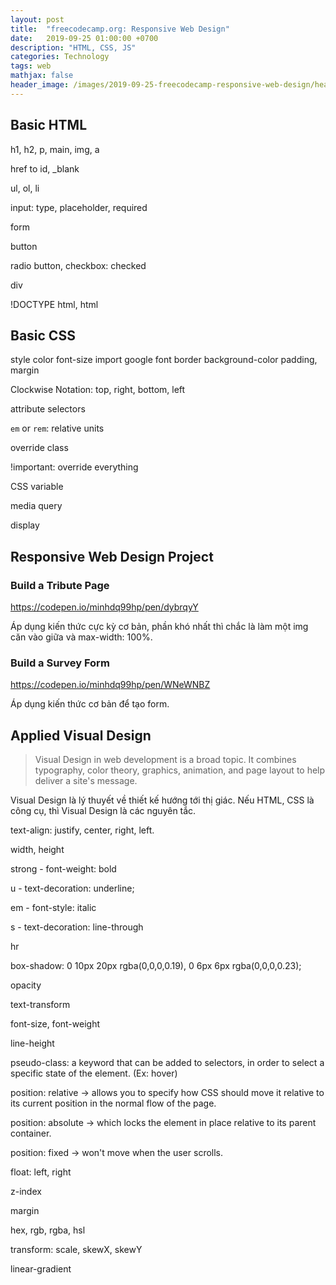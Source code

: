 ```yaml
---
layout: post
title:  "freecodecamp.org: Responsive Web Design"
date:   2019-09-25 01:00:00 +0700
description: "HTML, CSS, JS"
categories: Technology
tags: web
mathjax: false
header_image: /images/2019-09-25-freecodecamp-responsive-web-design/header.png
---
```


## Basic HTML
h1, h2, p, main, img, a

href to id, _blank

ul, ol, li

input: type, placeholder, required

form

button

radio button, checkbox: checked

div

!DOCTYPE html, html

## Basic CSS
style
color
font-size
import google font
border
background-color
padding, margin

Clockwise Notation: top, right, bottom, left

attribute selectors

`em` or `rem`: relative units

override class

!important: override everything

CSS variable

media query

display

## Responsive Web Design Project
### Build a Tribute Page
https://codepen.io/minhdq99hp/pen/dybrqyY

Áp dụng kiến thức cực kỳ cơ bản, phần khó nhất thì chắc là làm một img căn vào giữa và max-width: 100%.

### Build a Survey Form
https://codepen.io/minhdq99hp/pen/WNeWNBZ

Áp dụng kiến thức cơ bản để tạo form.

## Applied Visual Design
> Visual Design in web development is a broad topic. It combines typography, color theory, graphics, animation, and page layout to help deliver a site's message.

Visual Design là lý thuyết về thiết kế hướng tới thị giác. Nếu HTML, CSS là công cụ, thì Visual Design là các nguyên tắc.

text-align: justify, center, right, left.

width, height

strong - font-weight: bold

u - text-decoration: underline;

em - font-style: italic

s - text-decoration: line-through

hr

box-shadow: 0 10px 20px rgba(0,0,0,0.19), 0 6px 6px rgba(0,0,0,0.23);

opacity

text-transform

font-size, font-weight

line-height

pseudo-class: a keyword that can be added to selectors, in order to select a specific state of the element. (Ex: hover)

position: relative -> allows you to specify how CSS should move it relative to its current position in the normal flow of the page.

position: absolute -> which locks the element in place relative to its parent container.

position: fixed -> won't move when the user scrolls.

float: left, right

z-index

margin

hex, rgb, rgba, hsl

transform: scale, skewX, skewY

linear-gradient
